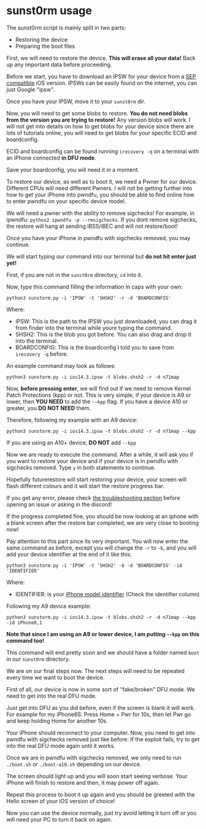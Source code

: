 # sunst0rm usage

The sunst0rm script is mainly split in two parts: 
  - Restoring the device
  - Preparing the boot files

First, we will need to restore the device. **This will erase all your data!** Back up any important data before proceeding.

Before we start, you have to download an IPSW for your device from a [SEP compatible](https://docs.google.com/spreadsheets/u/0/d/1Mb1UNm6g3yvdQD67M413GYSaJ4uoNhLgpkc7YKi3LBs/htmlview) iOS version. IPSWs can be easily found on the internet, you can just Google "ipsw".

Once you have your IPSW, move it to your ``sunst0rm`` dir.

Now, you will need to get some blobs to restore. **You do not need blobs from the version you are trying to restore!** Any version blobs will work.
I will not get into details on how to get blobs for your device since there are lots of tutorials online, you will need to get blobs for your specific ECID and boardconfig.

ECID and boardconfig can be found running ``irecovery -q`` on a terminal with an iPhone connected **in DFU mode**. 

Save your boardconfig, you will need it in a moment.

To restore our device, as well as to boot it, we need a Pwner for our device. Different CPUs will need different Pwners.
I will not be getting further into how to get your iPhone into pwndfu, you should be able to find online how to enter pwndfu on your specific device model.

We will need a pwner with the ability to remove sigchecks! For example, in ipwndfu: ``python2 ipwndfu -p --rmsigchecks``.
If you dont remove sigchecks, the restore will hang at sending iBSS/iBEC and will not restore/boot!

Once you have your iPhone in pwndfu with sigchecks removed, you may continue.

We will start typing our command into our terminal but **do not hit enter just yet!**

First, if you are not in the ``sunst0rm`` directory, ``cd`` into it.

Now, type this command filling the information in caps with your own:
```
python3 sunstorm.py -i 'IPSW' -t 'SHSH2' -r -d 'BOARDCONFIG'
```

Where:
  - IPSW: This is the path to the IPSW you just downloaded, you can drag it from finder into the terminal while youre typing the command.
  - SHSH2: This is the blob you got before. You can also drag and drop it into the terminal.
  - BOARDCONFIG: This is the boardconfig I told you to save from ``irecovery -q`` before.

An example command may look as follows:
```
python3 sunstorm.py -i ios14.3.ipsw -t blobs.shsh2 -r -d n71map
```

Now, **before pressing enter**, we will find out if we need to remove Kernel Patch Protections (kpp) or not. This is very simple, if your device is A9 or lower, then **YOU NEED** to add the ``--kpp`` flag. If you have a device A10 or greater, you **DO NOT NEED** them.

Therefore, following my example with an A9 device:
```
python3 sunstorm.py -i ios14.3.ipsw -t blobs.shsh2 -r -d n71map --kpp
```

If you are using an A10+ device, **DO NOT** add ``--kpp``

Now we are ready to execute the command. After a while, it will ask you if you want to restore your device and if your device is in pwndfu with sigchecks removed. Type ``y`` in both statements to continue.

Hopefully futurerestore will start restoring your device, your screen will flash different colours and it will start the restore progress bar.

If you get any error, please check [the troubleshooting section](./misc/TROUBLESHOOTING.md) before opening an issue or asking in the discord!

If the progress completed fine, you should be now looking at an iphone with a blank screen after the restore bar completed, we are very close to booting now!

Pay attention to this part since its very important. You will now enter the same command as before, except you will change the ``-r`` to ``-b``, and you will add your device identifier at the end of it like this: 

```
python3 sunstorm.py -i 'IPSW' -t 'SHSH2' -b -d 'BOARDCONFIG' -id 'IDENTIFIER'
```

Where:
  - IDENTIFIER: is your [iPhone model identifier](https://www.theiphonewiki.com/wiki/Models#iPhone) (Check the identifier column)

Following my A9 device example:
```
python3 sunstorm.py -i ios14.3.ipsw -t blobs.shsh2 -r -d n71map --kpp -id iPhone8,1
```

**Note that since I am using an A9 or lower device, I am putting ``--kpp`` on this command too!**

This command will end pretty soon and we should have a folder named ``boot`` in our ``sunst0rm`` directory.

We are on our final steps now. The next steps will need to be repeated every time we want to boot the device.

First of all, our device is now in some sort of "fake/broken" DFU mode. We need to get into the real DFU mode.

Just get into DFU as you did before, even if the screen is blank it will work. For example for my iPhone6S: Press Home + Pwr for 10s, then let Pwr go and keep holding Home for another 10s.

Your iPhone should reconnect to your computer. Now, you need to get into pwndfu with sigchecks removed just like before. If the exploit fails, try to get into the real DFU mode again until it works.

Once we are in pwndfu with sigchecks removed, we only need to run ``./boot.sh`` or ``./boot-a10.sh`` depending on our device.

The screen should light up and you will soon start seeing verbose. Your iPhone will finish to restore and then, it may power off again. 

Repeat this process to boot it up again and you should be greeted with the Hello screen of your iOS version of choice!

Now you can use the device normally, just try avoid letting it turn off or you will need your PC to turn it back on again.